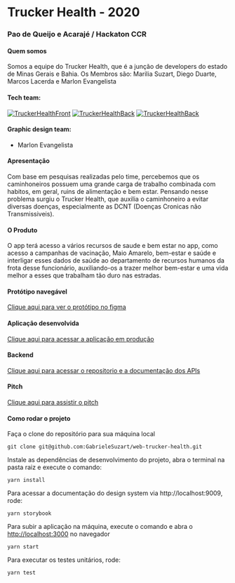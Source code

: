 # Trucker Health - 2020
### Pao de Queijo e Acarajé / Hackaton CCR

#### Quem somos

Somos a equipe do Trucker Health, que é a junção de developers do estado de Minas Gerais e Bahia. Os Membros são: Marilia Suzart, Diego Duarte, Marcos Lacerda e Marlon Evangelista

#### Tech team:
[![TruckerHealthFront](https://avatars1.githubusercontent.com/u/30198542?s=120&v=4)](https://github.com/gabrielesuzart)
[![TruckerHealthBack](https://avatars1.githubusercontent.com/u/58738015?s=120&v=4)](https://github.com/dfduarte)
[![TruckerHealthBack](https://avatars1.githubusercontent.com/u/4759987?s=120&v=4)](https://github.com/maclacerda)

#### Graphic design team:
* Marlon Evangelista

#### Apresentação 

Com base em pesquisas realizadas pelo time, percebemos que os caminhoneiros possuem uma grande carga de trabalho combinada com habitos, em geral, ruins de alimentação e bem estar. Pensando nesse problema surgiu o Trucker Health, que auxilia o caminhoneiro a evitar diversas doenças, especialmente as DCNT (Doenças Cronicas não Transmissiveis).

#### O Produto

O app terá acesso a vários recursos de saude e bem estar no app, como acesso a campanhas de vacinação, Maio Amarelo, bem-estar e saúde e interligar esses dados de saúde ao departamento de recursos humanos da frota desse funcionário, auxiliando-os a trazer melhor bem-estar e uma vida melhor a esses que trabalham tão duro nas estradas.

#### Protótipo navegável

[Clique aqui para ver o protótipo no figma](<AGUARDANDO>)

#### Aplicação desenvolvida

[Clique aqui para acessar a aplicação em produção](https://trucker-health.netlify.app/)

#### Backend

[Clique aqui para acessar o repositorio e a documentação dos APIs](https://github.com/dfduarte/api-trucker-health)

#### Pitch

[Clique aqui para assistir o pitch](https://youtu.be/EbE68I6-vdg)


#### Como rodar o projeto

Faça o clone do repositório para sua máquina local
```
git clone git@github.com:GabrieleSuzart/web-trucker-health.git
```

Instale as dependências de desenvolvimento do projeto, abra o terminal na pasta raiz e execute o comando:
```
yarn install
```

Para acessar a documentação do design system via http://localhost:9009, rode:
```
yarn storybook
```

Para subir a aplicação na máquina, execute o comando e abra o [http://localhost:3000](http://localhost:3000) no navegador
```
yarn start
```

Para executar os testes unitários, rode:
```
yarn test
```
